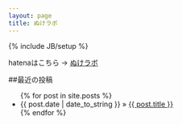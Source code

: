 ```yaml
---
layout: page
title: ぬけラボ
---
```

{% include JB/setup %}

hatenaはこちら -> [ぬけラボ](http://d.hatena.ne.jp/hiro_su/)

##最近の投稿

<ul class="posts">
  {% for post in site.posts %}
    <li><span>{{ post.date | date_to_string }}</span> &raquo; <a href="{{ BASE_PATH }}{{ post.url }}">{{ post.title }}</a></li>
  {% endfor %}
</ul>

